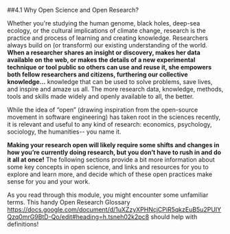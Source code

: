 ##4.1 Why Open Science and Open Research?

Whether you're studying the human genome, black holes, deep-sea ecology, or the cultural implications of climate change, research is the practice and process of learning and creating knowledge. Researchers always build on (or transform) our existing understanding of the world. **When a researcher shares an insight or discovery, makes her data available on the web, or makes the details of a new experimental technique or tool public so others can use and reuse it, she empowers both fellow researchers and citizens, furthering our collective knowledge...** knowledge that can be used to solve problems, save lives, and inspire and amaze us all. The more research data, knowledge, methods, tools and skills made widely and openly available to all, the better. 

While the idea of  “open” (drawing inspiration from the open-source movement in software engineering) has taken root in the sciences recently, it is relevant and useful to any kind of research: economics, psychology, sociology, the humanities-- you name it. 

**Making your research open will likely require some shifts and changes in how you’re currently doing research, but you don’t have to rush in and do it all at once!** The following sections provide a bit more information about some key concepts in open science, and links and resources for you to explore and learn more, and decide which of these open practices make sense for you and your work. 

As you read through this module, you might encounter some unfamiliar terms. This handy Open Research Glossary https://docs.google.com/document/d/1uXZzyXPHNcjCPiR5qkzEuB5u2PUIYQzq0mrG9BtD-Qo/edit#heading=h.tsneh02k2pc8 should help with definitions!
